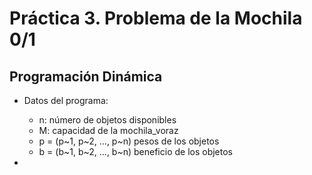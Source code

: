 # Práctica 3. Problema de la Mochila 0/1
## Programación Dinámica

- Datos del programa:
  - n: número de objetos disponibles
  - M: capacidad de la mochila_voraz
  - p = (p~1, p~2, ..., p~n) pesos de los objetos
  - b = (b~1, b~2, ..., b~n) beneficio de los objetos

-
